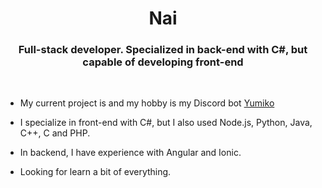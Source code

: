 <h1 align="center">Nai</h1>
<h3 align="center">Full-stack developer. Specialized in back-end with C#, but capable of developing front-end</h3>
<br>

- My current project is and my hobby is my Discord bot [Yumiko](https://github.com/nai98x/Yumiko)

- I specialize in front-end with C#, but I also used Node.js, Python, Java, C++, C and PHP.

- In backend, I have experience with Angular and Ionic. 

- Looking for learn a bit of everything.
